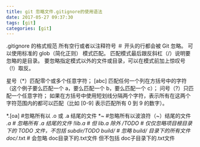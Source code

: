 ```yaml
---
title: git 忽略文件.gitignore的使用语法
date: 2017-05-27 09:37:30
tags: [git]
categories: [git]
---
```



 .gitignore 的格式规范
所有空行或者以注释符号 ＃ 开头的行都会被 Git 忽略。
可以使用标准的 glob（简化正则） 模式匹配。
匹配模式最后跟反斜杠（/）说明要忽略的是目录。
要忽略指定模式以外的文件或目录，可以在模式前加上惊叹号（!）取反。

星号（*）匹配零个或多个任意字符；
[abc] 匹配任何一个列在方括号中的字符（这个例子要么匹配一个 a，要么匹配一个 b，要么匹配一个 c）；
问号（?）只匹配一个任意字符；
如果在方括号中使用短划线分隔两个字符，表示所有在这两个字符范围内的都可以匹配（比如 [0-9] 表示匹配所有 0 到 9 的数字）。

*.[oa] #忽略所有以 .o 或 .a 结尾的文件
*~ #忽略所有以波浪符（~）结尾的文件
*.a       # 忽略所有 .a 结尾的文件
!lib.a    # 但 lib.a 除外
/TODO     # 仅仅忽略项目根目录下的 TODO 文件，不包括 subdir/TODO
build/    # 忽略 build/ 目录下的所有文件
doc/*.txt # 会忽略 doc目录下的.txt文件 但不包括 doc子目录下的.txt文件


